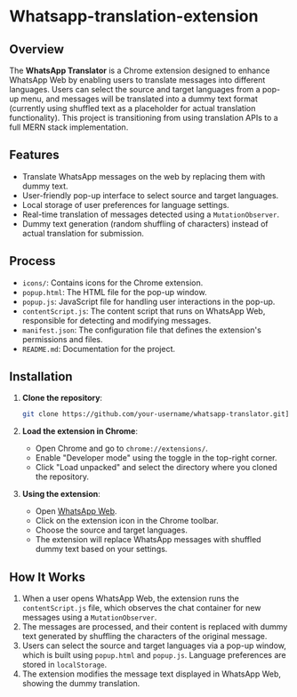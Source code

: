 # Whatsapp-translation-extension
## Overview

The **WhatsApp Translator** is a Chrome extension designed to enhance WhatsApp Web by enabling users to translate messages into different languages. Users can select the source and target languages from a pop-up menu, and messages will be translated into a dummy text format (currently using shuffled text as a placeholder for actual translation functionality). This project is transitioning from using translation APIs to a full MERN stack implementation.

## Features

- Translate WhatsApp messages on the web by replacing them with dummy text.
- User-friendly pop-up interface to select source and target languages.
- Local storage of user preferences for language settings.
- Real-time translation of messages detected using a `MutationObserver`.
- Dummy text generation (random shuffling of characters) instead of actual translation for submission.

## Process

- `icons/`: Contains icons for the Chrome extension.
- `popup.html`: The HTML file for the pop-up window.
- `popup.js`: JavaScript file for handling user interactions in the pop-up.
- `contentScript.js`: The content script that runs on WhatsApp Web, responsible for detecting and modifying messages.
- `manifest.json`: The configuration file that defines the extension's permissions and files.
- `README.md`: Documentation for the project.

## Installation

1. **Clone the repository**:
    ```bash
    git clone https://github.com/your-username/whatsapp-translator.git](https://github.com/Anjali110702/Whatsapp-translation-extension.git)
    ```
   
2. **Load the extension in Chrome**:
   - Open Chrome and go to `chrome://extensions/`.
   - Enable "Developer mode" using the toggle in the top-right corner.
   - Click "Load unpacked" and select the directory where you cloned the repository.
   
3. **Using the extension**:
   - Open [WhatsApp Web](https://web.whatsapp.com).
   - Click on the extension icon in the Chrome toolbar.
   - Choose the source and target languages.
   - The extension will replace WhatsApp messages with shuffled dummy text based on your settings.

## How It Works

1. When a user opens WhatsApp Web, the extension runs the `contentScript.js` file, which observes the chat container for new messages using a `MutationObserver`.
2. The messages are processed, and their content is replaced with dummy text generated by shuffling the characters of the original message.
3. Users can select the source and target languages via a pop-up window, which is built using `popup.html` and `popup.js`. Language preferences are stored in `localStorage`.
4. The extension modifies the message text displayed in WhatsApp Web, showing the dummy translation.




